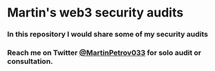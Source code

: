 # Martin's web3 security audits

### In this repository I would share some of my security audits

### Reach me on Twitter [@MartinPetrov033](https://twitter.com/MartinPetrov033) for solo audit or consultation.
